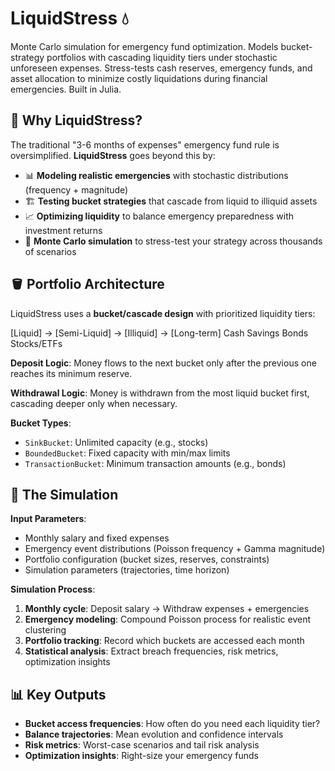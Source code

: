 # LiquidStress 💧

Monte Carlo simulation for emergency fund optimization. Models bucket-strategy portfolios with cascading liquidity tiers under stochastic unforeseen expenses. Stress-tests cash reserves, emergency funds, and asset allocation to minimize costly liquidations during financial emergencies. Built in Julia.

## 🎯 Why LiquidStress?

The traditional "3-6 months of expenses" emergency fund rule is oversimplified. **LiquidStress** goes beyond this by:

- 📊 **Modeling realistic emergencies** with stochastic distributions (frequency + magnitude)
- 🏗️ **Testing bucket strategies** that cascade from liquid to illiquid assets
- 📈 **Optimizing liquidity** to balance emergency preparedness with investment returns
- 🎲 **Monte Carlo simulation** to stress-test your strategy across thousands of scenarios

## 🪣 Portfolio Architecture

LiquidStress uses a **bucket/cascade design** with prioritized liquidity tiers:

[Liquid] → [Semi-Liquid] → [Illiquid] → [Long-term] Cash Savings Bonds Stocks/ETFs


**Deposit Logic**: Money flows to the next bucket only after the previous one reaches its minimum reserve.

**Withdrawal Logic**: Money is withdrawn from the most liquid bucket first, cascading deeper only when necessary.

**Bucket Types**:
- `SinkBucket`: Unlimited capacity (e.g., stocks)
- `BoundedBucket`: Fixed capacity with min/max limits
- `TransactionBucket`: Minimum transaction amounts (e.g., bonds)

## 🎯 The Simulation

**Input Parameters**:
- Monthly salary and fixed expenses
- Emergency event distributions (Poisson frequency + Gamma magnitude)
- Portfolio configuration (bucket sizes, reserves, constraints)
- Simulation parameters (trajectories, time horizon)

**Simulation Process**:
1. **Monthly cycle**: Deposit salary → Withdraw expenses + emergencies
2. **Emergency modeling**: Compound Poisson process for realistic event clustering
3. **Portfolio tracking**: Record which buckets are accessed each month
4. **Statistical analysis**: Extract breach frequencies, risk metrics, optimization insights

## 📊 Key Outputs

- **Bucket access frequencies**: How often do you need each liquidity tier?
- **Balance trajectories**: Mean evolution and confidence intervals
- **Risk metrics**: Worst-case scenarios and tail risk analysis
- **Optimization insights**: Right-size your emergency funds
